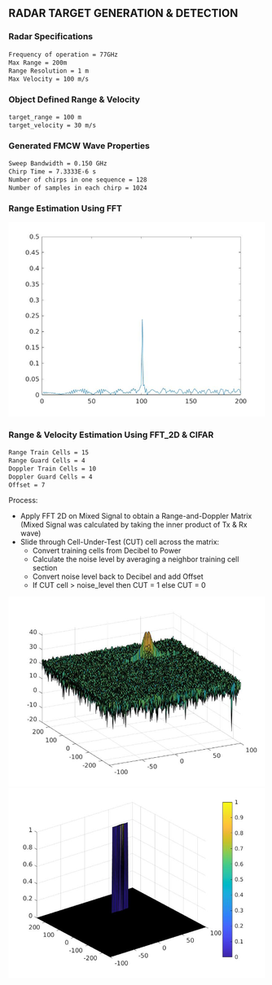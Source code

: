 ## RADAR TARGET GENERATION & DETECTION
### Radar Specifications
```
Frequency of operation = 77GHz
Max Range = 200m
Range Resolution = 1 m
Max Velocity = 100 m/s
```

### Object Defined Range & Velocity
```
target_range = 100 m
target_velocity = 30 m/s
```

### Generated FMCW Wave Properties
```
Sweep Bandwidth = 0.150 GHz
Chirp Time = 7.3333E-6 s
Number of chirps in one sequence = 128
Number of samples in each chirp = 1024
```

### Range Estimation Using FFT
<img src="range_fft.jpg"/>

### Range & Velocity Estimation Using FFT_2D & CIFAR
```
Range Train Cells = 15
Range Guard Cells = 4
Doppler Train Cells = 10
Doppler Guard Cells = 4
Offset = 7
```
Process:
- Apply FFT 2D on Mixed Signal to obtain a Range-and-Doppler Matrix (Mixed Signal was calculated by taking the inner product of Tx & Rx wave)
- Slide through Cell-Under-Test (CUT) cell across the matrix:
    + Convert training cells from Decibel to Power
    + Calculate the noise level by averaging a neighbor training cell section
    + Convert noise level back to Decibel and add Offset
    + If CUT cell > noise_level then CUT = 1 else CUT = 0 

<img src="range_doppler.jpg"/>
<img src="range_doppler_cfar.jpg"/>


